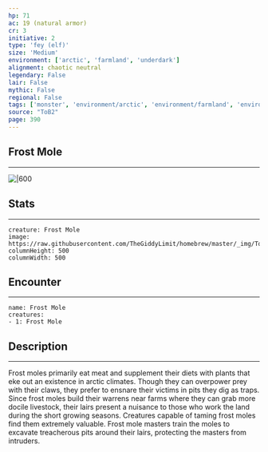 ```yaml
---
hp: 71
ac: 19 (natural armor)
cr: 3
initiative: 2
type: 'fey (elf)'    
size: 'Medium'
environment: ['arctic', 'farmland', 'underdark']
alignment: chaotic neutral
legendary: False
lair: False
mythic: False
regional: False
tags: ['monster', 'environment/arctic', 'environment/farmland', 'environment/underdark']
source: "ToB2"
page: 390
---
```


## Frost Mole
---

![|600](https://raw.githubusercontent.com/TheGiddyLimit/homebrew/master/_img/ToB2/creature/Frost%20Mole.webp)

## Stats
---

```statblock
creature: Frost Mole
image: https://raw.githubusercontent.com/TheGiddyLimit/homebrew/master/_img/ToB2/creature/token/Frost%20Mole%20%28Token%29.png
columnHeight: 500
columnWidth: 500
```

## Encounter
---

```encounter-table
name: Frost Mole
creatures:
- 1: Frost Mole
```

## Description
---
Frost moles primarily eat meat and supplement their diets with plants that eke out an existence in arctic climates. Though they can overpower prey with their claws, they prefer to ensnare their victims in pits they dig as traps. Since frost moles build their warrens near farms where they can grab more docile livestock, their lairs present a nuisance to those who work the land during the short growing seasons. Creatures capable of taming frost moles find them extremely valuable. Frost mole masters train the moles to excavate treacherous pits around their lairs, protecting the masters from intruders.





